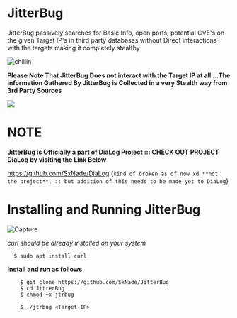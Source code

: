 # JitterBug
JitterBug passively searches for Basic Info, open ports, potential CVE's on the given Target IP's in third party databases without Direct interactions with the targets making it completely stealthy

![chillin](https://github.com/SxNade/JitterBug/blob/main/jtrbg.gif)

**Please Note That JitterBug Does not interact with the Target IP at all ...The information Gathered By JitterBug is Collected in a very Stealth way from 3rd Party Sources**

![](https://github.com/SxNade/JitterBug/blob/main/spider-orange.png)

# NOTE

**JitterBug is Officially a part of DiaLog Project ::: CHECK OUT PROJECT DiaLog by visiting the Link Below**

https://github.com/SxNade/DiaLog   {`kind of broken as of now xd **not the project**, :: but addition of this needs to be made yet to DiaLog`}


# Installing and Running JitterBug

![Capture](https://github.com/SxNade/Cjunk/blob/main/jtrbug.gif)

*curl should be already installed on your system*

      $ sudo apt install curl

**Install and run as follows**


        $ git clone https://github.com/SxNade/JitterBug
        $ cd JitterBug
        $ chmod +x jtrbug
        
        $ ./jtrbug <Target-IP>

